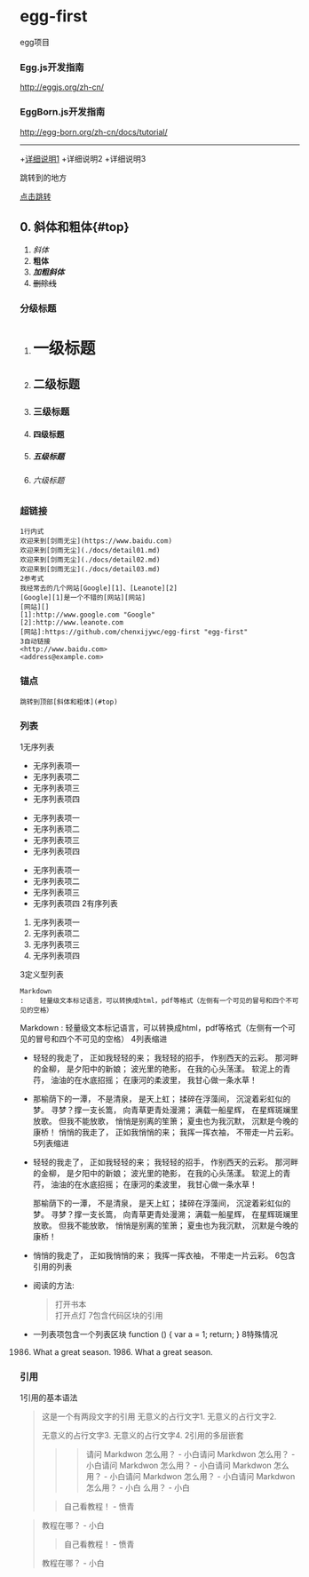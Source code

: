 # egg-first
egg项目
### Egg.js开发指南
http://eggjs.org/zh-cn/
### EggBorn.js开发指南
http://egg-born.org/zh-cn/docs/tutorial/

---
+<a href="./docs/detail01.md">详细说明1</a> 
+详细说明2
+详细说明3

<span id="jump">跳转到的地方</span>


[点击跳转](#jump)


## 0. 斜体和粗体{#top}
1. *斜体*
2. **粗体**
3. ***加粗斜体***
4. ~~删除线~~

### 分级标题

1. # 一级标题
2. ## 二级标题
3. ### 三级标题
4. #### 四级标题
5. ##### 五级标题
6. ###### 六级标题

### 超链接
	1行内式
	欢迎来到[剑雨无尘](https://www.baidu.com)
	欢迎来到[剑雨无尘](./docs/detail01.md)
	欢迎来到[剑雨无尘](./docs/detail02.md)
	欢迎来到[剑雨无尘](./docs/detail03.md)
	2参考式
	我经常去的几个网站[Google][1]、[Leanote][2]
	[Google][1]是一个不错的[网站][网站]
	[网站][]
	[1]:http://www.google.com "Google"
	[2]:http://www.leanote.com
	[网站]:https://github.com/chenxijywc/egg-first "egg-first"
	3自动链接
	<http://www.baidu.com>
	<address@example.com>
	
### 锚点
	跳转到顶部[斜体和粗体](#top)
	
### 列表
1无序列表
* 无序列表项一
* 无序列表项二
* 无序列表项三
* 无序列表项四
+ 无序列表项一
+ 无序列表项二
+ 无序列表项三
+ 无序列表项四
- 无序列表项一
- 无序列表项二
- 无序列表项三
- 无序列表项四
2有序列表
1. 无序列表项一
2. 无序列表项二
3. 无序列表项三
4. 无序列表项四

3定义型列表

	Markdown	
	:    轻量级文本标记语言，可以转换成html，pdf等格式（左侧有一个可见的冒号和四个不可见的空格）
Markdown
:    轻量级文本标记语言，可以转换成html，pdf等格式（左侧有一个可见的冒号和四个不可见的空格）
4列表缩进
* 轻轻的我走了， 正如我轻轻的来； 我轻轻的招手， 作别西天的云彩。
那河畔的金柳， 是夕阳中的新娘； 波光里的艳影， 在我的心头荡漾。 
软泥上的青荇， 油油的在水底招摇； 在康河的柔波里， 我甘心做一条水草！ 
* 那榆荫下的一潭， 不是清泉， 是天上虹； 揉碎在浮藻间， 沉淀着彩虹似的梦。 
寻梦？撑一支长篙， 向青草更青处漫溯； 满载一船星辉， 在星辉斑斓里放歌。 
但我不能放歌， 悄悄是别离的笙箫； 夏虫也为我沉默， 沉默是今晚的康桥！ 
悄悄的我走了， 正如我悄悄的来； 我挥一挥衣袖， 不带走一片云彩。
5列表缩进
*	轻轻的我走了， 正如我轻轻的来； 我轻轻的招手， 作别西天的云彩。
那河畔的金柳， 是夕阳中的新娘； 波光里的艳影， 在我的心头荡漾。 
软泥上的青荇， 油油的在水底招摇； 在康河的柔波里， 我甘心做一条水草！

	那榆荫下的一潭， 不是清泉， 是天上虹； 揉碎在浮藻间， 沉淀着彩虹似的梦。 
寻梦？撑一支长篙， 向青草更青处漫溯； 满载一船星辉， 在星辉斑斓里放歌。 
但我不能放歌， 悄悄是别离的笙箫； 夏虫也为我沉默， 沉默是今晚的康桥！ 
*	悄悄的我走了， 正如我悄悄的来； 我挥一挥衣袖， 不带走一片云彩。
6包含引用的列表
*	阅读的方法:
	>打开书本<br/>
	>打开点灯
7包含代码区块的引用
*	一列表项包含一个列表区块
		function () {
			var a = 1;
			return;
		}
8特殊情况
1986. What a great season.
1986\. What a great season.

### 引用
1引用的基本语法
> 这是一个有两段文字的引用
> 无意义的占行文字1.
> 无意义的占行文字2.
> 
> 无意义的占行文字3.
> 无意义的占行文字4.
2引用的多层嵌套
>>> 请问 Markdwon 怎么用？ - 小白请问 Markdwon 怎么用？ - 小白请问 Markdwon 怎么用？ - 小白请问 Markdwon 怎么用？ - 小白请问 Markdwon 怎么用？ - 小白请问 Markdwon 怎么用？ - 小白
>>>么用？ - 小白
>
>> 自己看教程！ - 愤青

> 教程在哪？ - 小白<br/>
>> 自己看教程！ - 愤青
>
> 教程在哪？ - 小白<br/>